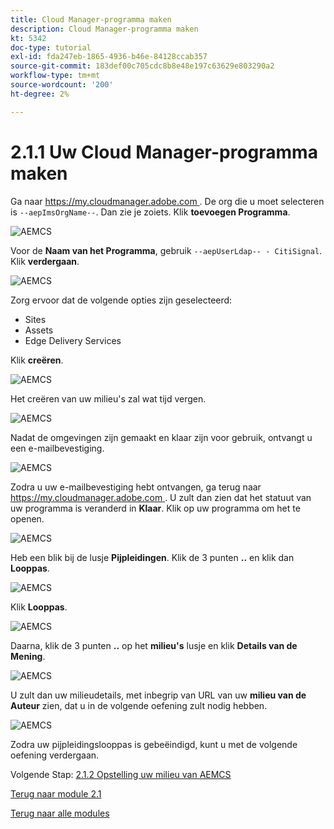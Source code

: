 ```yaml
---
title: Cloud Manager-programma maken
description: Cloud Manager-programma maken
kt: 5342
doc-type: tutorial
exl-id: fda247eb-1865-4936-b46e-84128ccab357
source-git-commit: 183def00c705cdc8b8e48e197c63629e803290a2
workflow-type: tm+mt
source-wordcount: '200'
ht-degree: 2%

---
```


# 2.1.1 Uw Cloud Manager-programma maken

Ga naar [ https://my.cloudmanager.adobe.com ](https://my.cloudmanager.adobe.com). De org die u moet selecteren is `--aepImsOrgName--`. Dan zie je zoiets. Klik **toevoegen Programma**.

![ AEMCS ](./images/aemcs1.png)

Voor de **Naam van het Programma**, gebruik `--aepUserLdap-- - CitiSignal`. Klik **verdergaan**.

![ AEMCS ](./images/aemcs2.png)

Zorg ervoor dat de volgende opties zijn geselecteerd:

- Sites
- Assets
- Edge Delivery Services

Klik **creëren**.

![ AEMCS ](./images/aemcs3.png)

Het creëren van uw milieu&#39;s zal wat tijd vergen.

![ AEMCS ](./images/aemcs4.png)

Nadat de omgevingen zijn gemaakt en klaar zijn voor gebruik, ontvangt u een e-mailbevestiging.

![ AEMCS ](./images/aemcs5.png)

Zodra u uw e-mailbevestiging hebt ontvangen, ga terug naar [ https://my.cloudmanager.adobe.com ](https://my.cloudmanager.adobe.com). U zult dan zien dat het statuut van uw programma is veranderd in **Klaar**. Klik op uw programma om het te openen.

![ AEMCS ](./images/aemcs6.png)

Heb een blik bij de lusje **Pijpleidingen**. Klik de 3 punten **..** en klik dan **Looppas**.

![ AEMCS ](./images/aemcs7.png)

Klik **Looppas**.

![ AEMCS ](./images/aemcs8.png)

Daarna, klik de 3 punten **..** op het **milieu&#39;s** lusje en klik **Details van de Mening**.

![ AEMCS ](./images/aemcs9.png)

U zult dan uw milieudetails, met inbegrip van URL van uw **milieu van de Auteur** zien, dat u in de volgende oefening zult nodig hebben.

![ AEMCS ](./images/aemcs10.png)

Zodra uw pijpleidingslooppas is gebeëindigd, kunt u met de volgende oefening verdergaan.

Volgende Stap: [ 2.1.2 Opstelling uw milieu van AEMCS ](./ex2.md)

[Terug naar module 2.1](./aemcs.md)

[Terug naar alle modules](./../../../overview.md)
